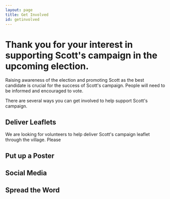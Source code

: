 ```yaml
---
layout: page
title: Get Involved
id: getinvolved
---
```

# Thank you for your interest in supporting Scott's campaign in the upcoming election.

Raising awareness of the election and promoting Scott as the best candidate is crucial for the success of Scott's campaign. People will need to be informed and encouraged to vote.

There are several ways you can get involved to help support Scott's campaign.

Deliver Leaflets
----------------

We are looking for volunteers to help deliver Scott's campaign leaflet through the village. Please 

Put up a Poster
---------------


Social Media
------------


Spread the Word
---------------